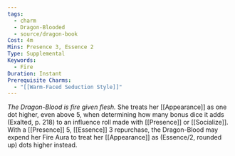```yaml
---
tags:
  - charm
  - Dragon-Blooded
  - source/dragon-book
Cost: 4m
Mins: Presence 3, Essence 2
Type: Supplemental
Keywords:
  - Fire
Duration: Instant
Prerequisite Charms:
  - "[[Warm-Faced Seduction Style]]"
---
```

*The Dragon-Blood is fire given flesh.*
She treats her [[Appearance]] as one dot higher, even above 5, when determining how many bonus dice it adds (Exalted, p. 218) to an influence roll made with [[Presence]] or [[Socialize]]. With a [[Presence]] 5, [[Essence]] 3 repurchase, the Dragon-Blood may expend her Fire Aura to treat her [[Appearance]] as (Essence/2, rounded up) dots higher instead.